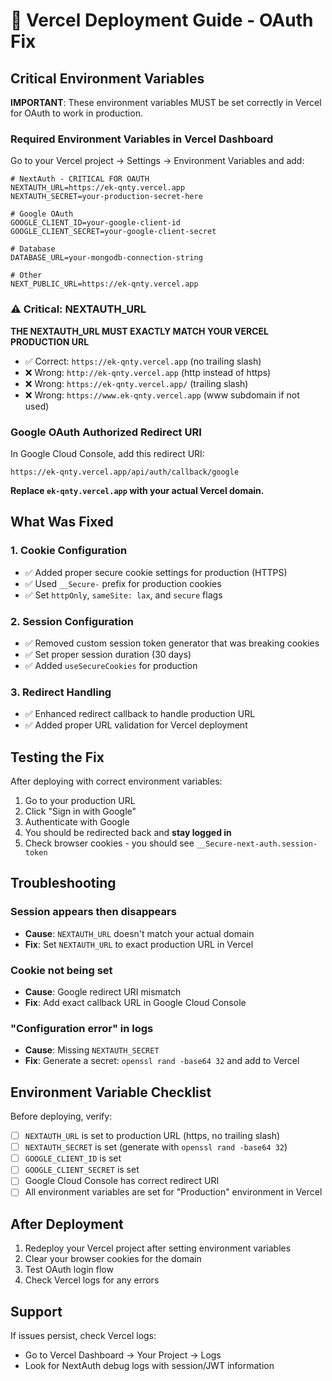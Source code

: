 # 🚀 Vercel Deployment Guide - OAuth Fix

## Critical Environment Variables

**IMPORTANT**: These environment variables MUST be set correctly in Vercel for OAuth to work in production.

### Required Environment Variables in Vercel Dashboard

Go to your Vercel project → Settings → Environment Variables and add:

```env
# NextAuth - CRITICAL FOR OAUTH
NEXTAUTH_URL=https://ek-qnty.vercel.app
NEXTAUTH_SECRET=your-production-secret-here

# Google OAuth
GOOGLE_CLIENT_ID=your-google-client-id
GOOGLE_CLIENT_SECRET=your-google-client-secret

# Database
DATABASE_URL=your-mongodb-connection-string

# Other
NEXT_PUBLIC_URL=https://ek-qnty.vercel.app
```

### ⚠️ Critical: NEXTAUTH_URL

**THE NEXTAUTH_URL MUST EXACTLY MATCH YOUR VERCEL PRODUCTION URL**

- ✅ Correct: `https://ek-qnty.vercel.app` (no trailing slash)
- ❌ Wrong: `http://ek-qnty.vercel.app` (http instead of https)
- ❌ Wrong: `https://ek-qnty.vercel.app/` (trailing slash)
- ❌ Wrong: `https://www.ek-qnty.vercel.app` (www subdomain if not used)

### Google OAuth Authorized Redirect URI

In Google Cloud Console, add this redirect URI:

```
https://ek-qnty.vercel.app/api/auth/callback/google
```

**Replace `ek-qnty.vercel.app` with your actual Vercel domain.**

## What Was Fixed

### 1. Cookie Configuration

- ✅ Added proper secure cookie settings for production (HTTPS)
- ✅ Used `__Secure-` prefix for production cookies
- ✅ Set `httpOnly`, `sameSite: lax`, and `secure` flags

### 2. Session Configuration

- ✅ Removed custom session token generator that was breaking cookies
- ✅ Set proper session duration (30 days)
- ✅ Added `useSecureCookies` for production

### 3. Redirect Handling

- ✅ Enhanced redirect callback to handle production URL
- ✅ Added proper URL validation for Vercel deployment

## Testing the Fix

After deploying with correct environment variables:

1. Go to your production URL
2. Click "Sign in with Google"
3. Authenticate with Google
4. You should be redirected back and **stay logged in**
5. Check browser cookies - you should see `__Secure-next-auth.session-token`

## Troubleshooting

### Session appears then disappears

- **Cause**: `NEXTAUTH_URL` doesn't match your actual domain
- **Fix**: Set `NEXTAUTH_URL` to exact production URL in Vercel

### Cookie not being set

- **Cause**: Google redirect URI mismatch
- **Fix**: Add exact callback URL in Google Cloud Console

### "Configuration error" in logs

- **Cause**: Missing `NEXTAUTH_SECRET`
- **Fix**: Generate a secret: `openssl rand -base64 32` and add to Vercel

## Environment Variable Checklist

Before deploying, verify:

- [ ] `NEXTAUTH_URL` is set to production URL (https, no trailing slash)
- [ ] `NEXTAUTH_SECRET` is set (generate with `openssl rand -base64 32`)
- [ ] `GOOGLE_CLIENT_ID` is set
- [ ] `GOOGLE_CLIENT_SECRET` is set
- [ ] Google Cloud Console has correct redirect URI
- [ ] All environment variables are set for "Production" environment in Vercel

## After Deployment

1. Redeploy your Vercel project after setting environment variables
2. Clear your browser cookies for the domain
3. Test OAuth login flow
4. Check Vercel logs for any errors

## Support

If issues persist, check Vercel logs:

- Go to Vercel Dashboard → Your Project → Logs
- Look for NextAuth debug logs with session/JWT information
